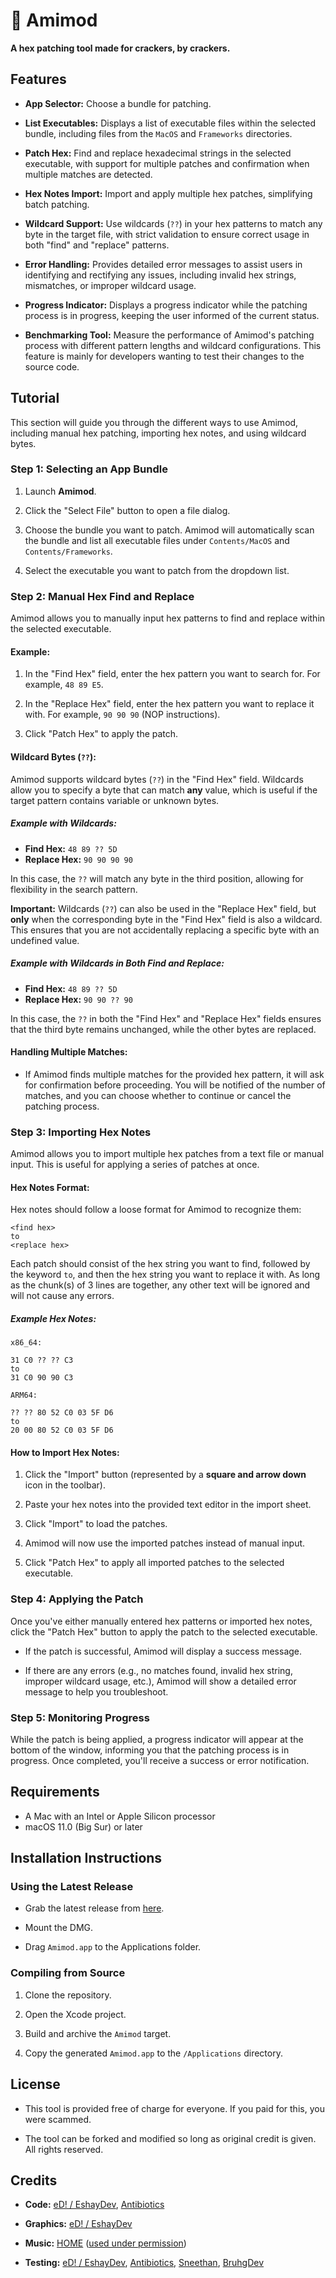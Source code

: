 # 💜 Amimod
**A hex patching tool made for crackers, by crackers.**

## Features

- **App Selector:** Choose a bundle for patching.

- **List Executables:** Displays a list of executable files within the selected bundle, including files from the `MacOS` and `Frameworks` directories.

- **Patch Hex:** Find and replace hexadecimal strings in the selected executable, with support for multiple patches and confirmation when multiple matches are detected.

- **Hex Notes Import:** Import and apply multiple hex patches, simplifying batch patching.

- **Wildcard Support:** Use wildcards (`??`) in your hex patterns to match any byte in the target file, with strict validation to ensure correct usage in both "find" and "replace" patterns.

- **Error Handling:** Provides detailed error messages to assist users in identifying and rectifying any issues, including invalid hex strings, mismatches, or improper wildcard usage.
  
- **Progress Indicator:** Displays a progress indicator while the patching process is in progress, keeping the user informed of the current status.

- **Benchmarking Tool:** Measure the performance of Amimod's patching process with different pattern lengths and wildcard configurations. This feature is mainly for developers wanting to test their changes to the source code.

## Tutorial

This section will guide you through the different ways to use Amimod, including manual hex patching, importing hex notes, and using wildcard bytes.

### Step 1: Selecting an App Bundle

1. Launch **Amimod**.

2. Click the "Select File" button to open a file dialog.

3. Choose the bundle you want to patch. Amimod will automatically scan the bundle and list all executable files under `Contents/MacOS` and `Contents/Frameworks`.

4. Select the executable you want to patch from the dropdown list.

### Step 2: Manual Hex Find and Replace

Amimod allows you to manually input hex patterns to find and replace within the selected executable.

#### Example:

1. In the "Find Hex" field, enter the hex pattern you want to search for. For example, `48 89 E5`.

2. In the "Replace Hex" field, enter the hex pattern you want to replace it with. For example, `90 90 90` (NOP instructions).

3. Click "Patch Hex" to apply the patch.

#### Wildcard Bytes (`??`):

Amimod supports wildcard bytes (`??`) in the "Find Hex" field. Wildcards allow you to specify a byte that can match **any** value, which is useful if the target pattern contains variable or unknown bytes.

##### Example with Wildcards:

- **Find Hex:** `48 89 ?? 5D`
- **Replace Hex:** `90 90 90 90`

In this case, the `??` will match any byte in the third position, allowing for flexibility in the search pattern.

**Important:** Wildcards (`??`) can also be used in the "Replace Hex" field, but **only** when the corresponding byte in the "Find Hex" field is also a wildcard. This ensures that you are not accidentally replacing a specific byte with an undefined value.

##### Example with Wildcards in Both Find and Replace:

- **Find Hex:** `48 89 ?? 5D`
- **Replace Hex:** `90 90 ?? 90`

In this case, the `??` in both the "Find Hex" and "Replace Hex" fields ensures that the third byte remains unchanged, while the other bytes are replaced.

#### Handling Multiple Matches:

- If Amimod finds multiple matches for the provided hex pattern, it will ask for confirmation before proceeding. You will be notified of the number of matches, and you can choose whether to continue or cancel the patching process.

### Step 3: Importing Hex Notes

Amimod allows you to import multiple hex patches from a text file or manual input. This is useful for applying a series of patches at once.

#### Hex Notes Format:

Hex notes should follow a loose format for Amimod to recognize them:

```
<find hex>
to
<replace hex>
```

Each patch should consist of the hex string you want to find, followed by the keyword `to`, and then the hex string you want to replace it with. As long as the chunk(s) of 3 lines are together, any other text will be ignored and will not cause any errors.

##### Example Hex Notes:

```
x86_64:

31 C0 ?? ?? C3
to
31 C0 90 90 C3

ARM64:

?? ?? 80 52 C0 03 5F D6
to
20 00 80 52 C0 03 5F D6
```

#### How to Import Hex Notes:

1. Click the "Import" button (represented by a **square and arrow down** icon in the toolbar).

2. Paste your hex notes into the provided text editor in the import sheet.

3. Click "Import" to load the patches.

4. Amimod will now use the imported patches instead of manual input.

5. Click "Patch Hex" to apply all imported patches to the selected executable.

### Step 4: Applying the Patch

Once you've either manually entered hex patterns or imported hex notes, click the "Patch Hex" button to apply the patch to the selected executable.

- If the patch is successful, Amimod will display a success message.

- If there are any errors (e.g., no matches found, invalid hex string, improper wildcard usage, etc.), Amimod will show a detailed error message to help you troubleshoot.

### Step 5: Monitoring Progress

While the patch is being applied, a progress indicator will appear at the bottom of the window, informing you that the patching process is in progress. Once completed, you'll receive a success or error notification.

## Requirements

- A Mac with an Intel or Apple Silicon processor
- macOS 11.0 (Big Sur) or later

## Installation Instructions

### Using the Latest Release

- Grab the latest release from [here](https://github.com/EshayDev/Amimod/releases/latest).

- Mount the DMG.

- Drag `Amimod.app` to the Applications folder.

### Compiling from Source

1. Clone the repository.

2. Open the Xcode project.

3. Build and archive the `Amimod` target.

4. Copy the generated `Amimod.app` to the `/Applications` directory.

## License

- This tool is provided free of charge for everyone. If you paid for this, you were scammed.

- The tool can be forked and modified so long as original credit is given. All rights reserved.

## Credits
- **Code:** [eD! / EshayDev](https://github.com/EshayDev/), [Antibiotics](https://github.com/Antibioticss/)

- **Graphics:** [eD! / EshayDev](https://github.com/EshayDev/)

- **Music:** [HOME](https://home96.bandcamp.com/) ([used under permission](https://x.com/RNDYGFFE/status/1595515631020957703))

- **Testing:** [eD! / EshayDev](https://github.com/EshayDev/), [Antibiotics](https://github.com/Antibioticss/), [Sneethan](https://github.com/Sneethan/), [BruhgDev](https://github.com/BruhgDev/)